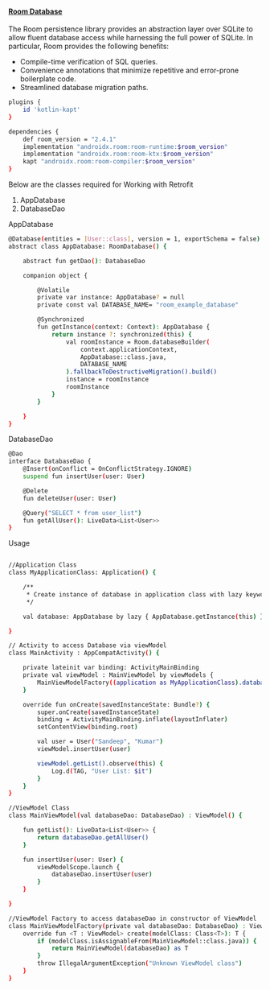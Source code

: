 [<h4> Room Database </h4>](https://github.com/sandeep9094/AndroidUtils/tree/master/retrofit)

The Room persistence library provides an abstraction layer over SQLite to allow fluent database access while harnessing the full power of SQLite. In particular, Room provides the following benefits:
   - Compile-time verification of SQL queries.
-    Convenience annotations that minimize repetitive and error-prone boilerplate code.
 -   Streamlined database migration paths.

```sh
plugins {
    id 'kotlin-kapt'
}

dependencies {
    def room_version = "2.4.1"
    implementation "androidx.room:room-runtime:$room_version"
    implementation "androidx.room:room-ktx:$room_version"
    kapt "androidx.room:room-compiler:$room_version"
}
```

Below are the classes required for Working with Retrofit
1. AppDatabase
2. DatabaseDao

AppDatabase

```sh
@Database(entities = [User::class], version = 1, exportSchema = false)
abstract class AppDatabase: RoomDatabase() {

    abstract fun getDao(): DatabaseDao

    companion object {

        @Volatile
        private var instance: AppDatabase? = null
        private const val DATABASE_NAME= "room_example_database"

        @Synchronized
        fun getInstance(context: Context): AppDatabase {
            return instance ?: synchronized(this) {
                val roomInstance = Room.databaseBuilder(
                    context.applicationContext,
                    AppDatabase::class.java,
                    DATABASE_NAME
                ).fallbackToDestructiveMigration().build()
                instance = roomInstance
                roomInstance
            }
        }

    }
}
```

DatabaseDao

```sh
@Dao
interface DatabaseDao {
    @Insert(onConflict = OnConflictStrategy.IGNORE)
    suspend fun insertUser(user: User)

    @Delete
    fun deleteUser(user: User)

    @Query("SELECT * from user_list")
    fun getAllUser(): LiveData<List<User>>
}
```

Usage

```sh

//Application Class
class MyApplicationClass: Application() {

    /**
     * Create instance of database in application class with lazy keyword. (lazy keyword allow only to create database only if database instance will access in application)
     */

    val database: AppDatabase by lazy { AppDatabase.getInstance(this) }

}

// Activity to access Database via viewModel
class MainActivity : AppCompatActivity() {

    private lateinit var binding: ActivityMainBinding
    private val viewModel : MainViewModel by viewModels {
        MainViewModelFactory((application as MyApplicationClass).database.getDao())
    }

    override fun onCreate(savedInstanceState: Bundle?) {
        super.onCreate(savedInstanceState)
        binding = ActivityMainBinding.inflate(layoutInflater)
        setContentView(binding.root)

        val user = User("Sandeep", "Kumar")
        viewModel.insertUser(user)

        viewModel.getList().observe(this) {
            Log.d(TAG, "User List: $it")
        }
    }
}

//ViewModel Class
class MainViewModel(val databaseDao: DatabaseDao) : ViewModel() {

    fun getList(): LiveData<List<User>> {
        return databaseDao.getAllUser()
    }

    fun insertUser(user: User) {
        viewModelScope.launch {
            databaseDao.insertUser(user)
        }
    }

}

//ViewModel Factory to access databaseDao in constructor of ViewModel
class MainViewModelFactory(private val databaseDao: DatabaseDao) : ViewModelProvider.Factory {
    override fun <T : ViewModel> create(modelClass: Class<T>): T {
        if (modelClass.isAssignableFrom(MainViewModel::class.java)) {
            return MainViewModel(databaseDao) as T
        }
        throw IllegalArgumentException("Unknown ViewModel class")
    }
}

```